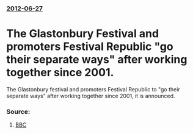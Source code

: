 ### [2012-06-27](/news/2012/06/27/index.md)

# The Glastonbury Festival and promoters Festival Republic "go their separate ways" after working together since 2001. 

The Glastonbury festival and promoters Festival Republic to &quot;go their separate ways&quot; after working together since 2001, it is announced.


### Source:

1. [BBC](http://www.bbc.co.uk/news/entertainment-arts-18607315)
